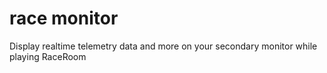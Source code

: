 # race monitor
Display realtime telemetry data and more on your secondary monitor while playing RaceRoom
